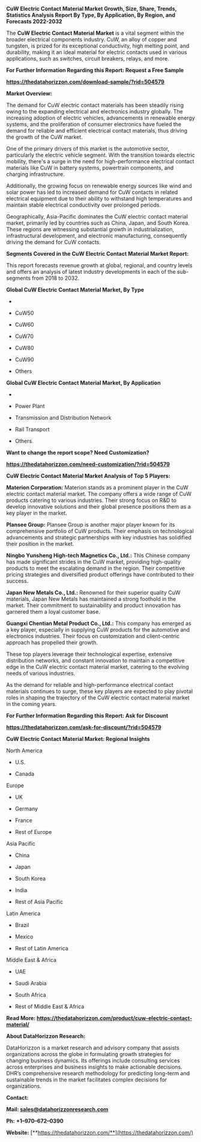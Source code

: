 **CuW Electric Contact Material Market Growth, Size, Share, Trends,
Statistics Analysis Report By Type, By Application, By Region, and
Forecasts 2022-2032**

The **CuW Electric Contact Material Market** is a vital segment within
the broader electrical components industry. CuW, an alloy of copper and
tungsten, is prized for its exceptional conductivity, high melting
point, and durability, making it an ideal material for electric contacts
used in various applications, such as switches, circuit breakers,
relays, and more.

**For Further Information Regarding this Report: Request a Free Sample**

**<https://thedatahorizzon.com/download-sample/?rid=504579>**

**Market Overview:**

The demand for CuW electric contact materials has been steadily rising
owing to the expanding electrical and electronics industry globally. The
increasing adoption of electric vehicles, advancements in renewable
energy systems, and the proliferation of consumer electronics have
fueled the demand for reliable and efficient electrical contact
materials, thus driving the growth of the CuW market.

One of the primary drivers of this market is the automotive sector,
particularly the electric vehicle segment. With the transition towards
electric mobility, there's a surge in the need for high-performance
electrical contact materials like CuW in battery systems, powertrain
components, and charging infrastructure.

Additionally, the growing focus on renewable energy sources like wind
and solar power has led to increased demand for CuW contacts in related
electrical equipment due to their ability to withstand high temperatures
and maintain stable electrical conductivity over prolonged periods.

Geographically, Asia-Pacific dominates the CuW electric contact material
market, primarily led by countries such as China, Japan, and South
Korea. These regions are witnessing substantial growth in
industrialization, infrastructural development, and electronic
manufacturing, consequently driving the demand for CuW contacts.

**Segments Covered in the CuW Electric Contact Material Market Report:**

This report forecasts revenue growth at global, regional, and country
levels and offers an analysis of latest industry developments in each of
the sub-segments from 2018 to 2032.

**Global CuW Electric Contact Material Market, By Type**

-   

-   CuW50

-   CuW60

-   CuW70

-   CuW80

-   CuW90

-   Others

**Global CuW Electric Contact Material Market, By Application**

-   

-   Power Plant

-   Transmission and Distribution Network

-   Rail Transport

-   Others

**Want to change the report scope? Need Customization?**

**<https://thedatahorizzon.com/need-customization/?rid=504579>**

**CuW Electric Contact Material Market Analysis of Top 5 Players:**

**Materion Corporation:** Materion stands as a prominent player in the
CuW electric contact material market. The company offers a wide range of
CuW products catering to various industries. Their strong focus on R&D
to develop innovative solutions and their global presence positions them
as a key player in the market.

**Plansee Group:** Plansee Group is another major player known for its
comprehensive portfolio of CuW products. Their emphasis on technological
advancements and strategic partnerships with key industries has
solidified their position in the market.

**Ningbo Yunsheng High-tech Magnetics Co., Ltd.:** This Chinese company
has made significant strides in the CuW market, providing high-quality
products to meet the escalating demand in the region. Their competitive
pricing strategies and diversified product offerings have contributed to
their success.

**Japan New Metals Co., Ltd.:** Renowned for their superior quality CuW
materials, Japan New Metals has maintained a strong foothold in the
market. Their commitment to sustainability and product innovation has
garnered them a loyal customer base.

**Guangxi Chentian Metal Product Co., Ltd.:** This company has emerged
as a key player, especially in supplying CuW products for the automotive
and electronics industries. Their focus on customization and
client-centric approach has propelled their growth.

These top players leverage their technological expertise, extensive
distribution networks, and constant innovation to maintain a competitive
edge in the CuW electric contact material market, catering to the
evolving needs of various industries.

As the demand for reliable and high-performance electrical contact
materials continues to surge, these key players are expected to play
pivotal roles in shaping the trajectory of the CuW electric contact
material market in the coming years.

**For Further Information Regarding this Report: Ask for Discount**

**<https://thedatahorizzon.com/ask-for-discount/?rid=504579>**

**CuW Electric Contact Material Market: Regional Insights**

North America

-   U.S.

-   Canada

Europe

-   UK

-   Germany

-   France

-   Rest of Europe

Asia Pacific

-   China

-   Japan

-   South Korea

-   India

-   Rest of Asia Pacific

Latin America

-   Brazil

-   Mexico

-   Rest of Latin America

Middle East & Africa

-   UAE

-   Saudi Arabia

-   South Africa

-   Rest of Middle East & Africa

**Read More:
<https://thedatahorizzon.com/product/cuw-electric-contact-material/>**

**About DataHorizzon Research:**

DataHorizzon is a market research and advisory company that assists
organizations across the globe in formulating growth strategies for
changing business dynamics. Its offerings include consulting services
across enterprises and business insights to make actionable decisions.
DHR’s comprehensive research methodology for predicting long-term and
sustainable trends in the market facilitates complex decisions for
organizations.

**Contact:**

**Mail: <sales@datahorizzonresearch.com>**

**Ph:** **+1–970–672–0390**

**Website:**
[**https://thedatahorizzon.com/**](https://thedatahorizzon.com/)
